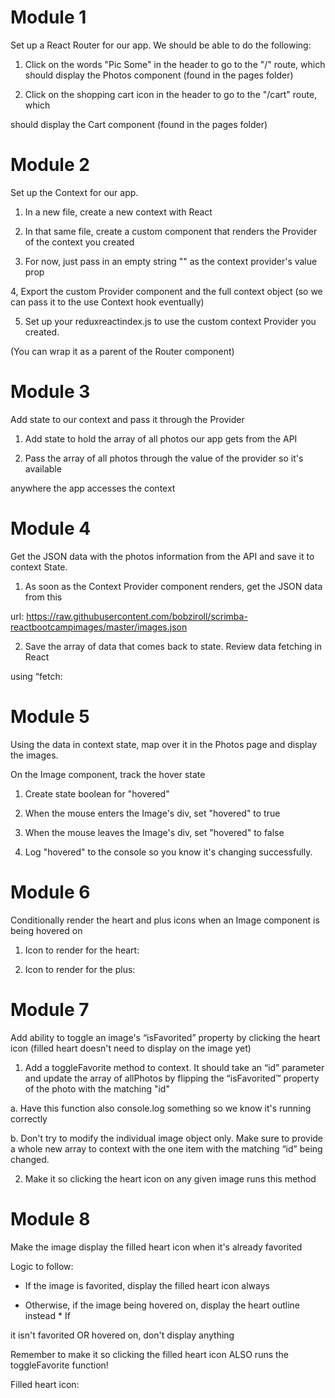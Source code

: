# Module 1

Set up a React Router for our app. We should be able to do the following:

1. Click on the words "Pic Some" in the header to go to the "/" route, which should
display the Photos component (found in the pages folder)

2. Click on the shopping cart icon in the header to go to the "/cart" route, which

should display the Cart component (found in the pages folder)


# Module 2

Set up the Context for our app.

1. In a new file, create a new context with React

2. In that same file, create a custom component that renders the Provider of the
context you created

3. For now, just pass in an empty string "" as the context provider's value prop

4, Export the custom Provider component and the full context object (so we can pass
it to the use Context hook eventually)

5. Set up your reduxreactindex.js to use the custom context Provider you created.

(You can wrap it as a parent of the Router component)


# Module 3

Add state to our context and pass it through the Provider

1. Add state to hold the array of all photos our app gets from the API

2. Pass the array of all photos through the value of the provider so it's available

anywhere the app accesses the context

# Module 4
Get the JSON data with the photos information from the API and save it to context
State.

1. As soon as the Context Provider component renders, get the JSON data from this

url:
https://raw.githubusercontent.com/bobziroll/scrimba-reactbootcampimages/master/images.json

2. Save the array of data that comes back to state. Review data fetching in React

using “fetch:


# Module 5

Using the data in context state, map over it in the Photos page and display the
images.

On the Image component, track the hover state

1. Create state boolean for "hovered"

2. When the mouse enters the Image's div, set "hovered" to true

3. When the mouse leaves the Image's div, set "hovered" to false

4. Log "hovered" to the console so you know it's changing successfully.


# Module 6

Conditionally render the heart and plus icons when an Image component is being
hovered on

1. Icon to render for the heart:

<i className="ri-heart-line favorite"></i>

2. Icon to render for the plus:

<i className="ri-add-circle-line cart"></i>


# Module 7

Add ability to toggle an image's “isFavorited” property by clicking the heart icon (filled
heart doesn't need to display on the image yet)

1. Add a toggleFavorite method to context. It should take an “id” parameter and
update the array of allPhotos by flipping the “isFavorited™ property of the photo with
the matching "id"

a. Have this function also console.log something so we know it's running correctly

b. Don't try to modify the individual image object only. Make sure to provide a whole
new array to context with the one item with the matching “id” being changed.

2. Make it so clicking the heart icon on any given image runs this method


# Module 8

Make the image display the filled heart icon when it's already favorited

Logic to follow:

- If the image is favorited, display the filled heart icon always

- Otherwise, if the image being hovered on, display the heart outline instead * If

it isn't favorited OR hovered on, don't display anything

Remember to make it so clicking the filled heart icon ALSO runs the toggleFavorite
function!

Filled heart icon:

<j className="ri-heart-fill favorite"></i>